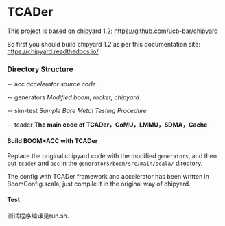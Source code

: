 # TCADer

This project is based on chipyard 1.2:  https://github.com/ucb-bar/chipyard

So first you should build chipyard 1.2 as per this documentation site: https://chipyard.readthedocs.io/

 

### Directory Structure

-- acc                     *accelerator source code*

-- generators       *Modified boom, rocket, chipyard*

-- sim-test            *Sample Bare Metal Testing Procedure*

-- tcader			   **The main code of TCADer，CoMU，LMMU，SDMA，Cache**



#### Build BOOM+ACC with TCADer

Replace the original chipyard code with the modified `generators`, and then put `tcader` and `acc` in the `generators/boom/src/main/scala/` directory.

The config with TCADer framework and accelerator has been written in BoomConfig.scala, just compile it in the original way of chipyard.



#### Test

测试程序编译见run.sh.
